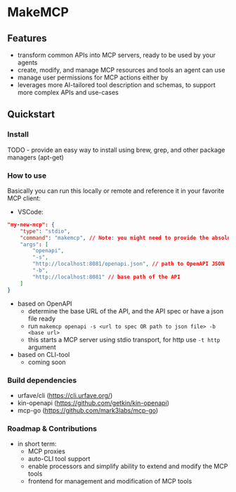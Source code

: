 # MakeMCP

## Features
- transform common APIs into MCP servers, ready to be used by your agents
- create, modify, and manage MCP resources and tools an agent can use
- manage user permissions for MCP actions either by
- leverages more AI-tailored tool description and schemas, to support more complex APIs and use-cases

## Quickstart

### Install
TODO - provide an easy way to install using brew, grep, and other package managers (apt-get)

### How to use
Basically you can run this locally or remote and reference it in your favorite MCP client:

- VSCode:
```json
"my-new-mcp": {
    "type": "stdio",
    "command": "makemcp", // Note: you might need to provide the absolute path where the tool is installed
    "args": [
        "openapi",
        "-s",
        "http://localhost:8081/openapi.json", // path to OpenAPI JSON
        "-b",
        "http://localhost:8081" // base path of the API
    ]
}
```

- based on OpenAPI
    - determine the base URL of the API, and the API spec or have a json file ready
    - run `makemcp openapi -s <url to spec OR path to json file> -b <base url>`
    - this starts a MCP server using stdio transport, for http use `-t http` argument
- based on CLI-tool
    - coming soon


### Build dependencies

- urfave/cli (https://cli.urfave.org/)
- kin-openapi (https://github.com/getkin/kin-openapi)
- mcp-go (https://github.com/mark3labs/mcp-go)

### Roadmap & Contributions
- in short term:
    - MCP proxies
    - auto-CLI tool support
    - enable processors and simplify ability to extend and modify the MCP tools
    - frontend for management and modification of MCP tools
